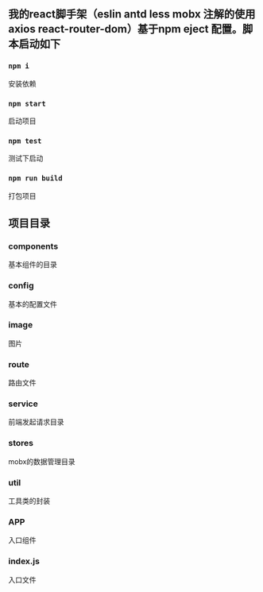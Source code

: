 
## 我的react脚手架（eslin antd less mobx 注解的使用 axios react-router-dom）基于npm eject 配置。脚本启动如下
### `npm i`
安装依赖

### `npm start`
启动项目

### `npm test`
测试下启动

### `npm run build`
打包项目

## 项目目录
### components
基本组件的目录
### config
基本的配置文件
### image
图片
### route
路由文件
### service
前端发起请求目录
### stores
mobx的数据管理目录
### util
工具类的封装
### APP
入口组件
### index.js
入口文件

